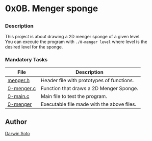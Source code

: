 # 0x0B. Menger sponge

##

### Description

This project is about drawing a 2D menger sponge of a given level.<br>
You can execute the program with `./0-menger level` where level is the desired level for the sponge.

### Mandatory Tasks

| File | Description |
| ------ | ------ |
| [menger.h](menger.h) | Header file with prototypes of functions. |
| [0-menger.c](0-menger.c) | Function that draws a 2D Menger Sponge. |
| [0-main.c](0-main.c) | Main file to test the program. |
| [0-menger](0-menger) | Executable file made with the above files. |


## Author

[Darwin Soto](https://twitter.com/darutos)
